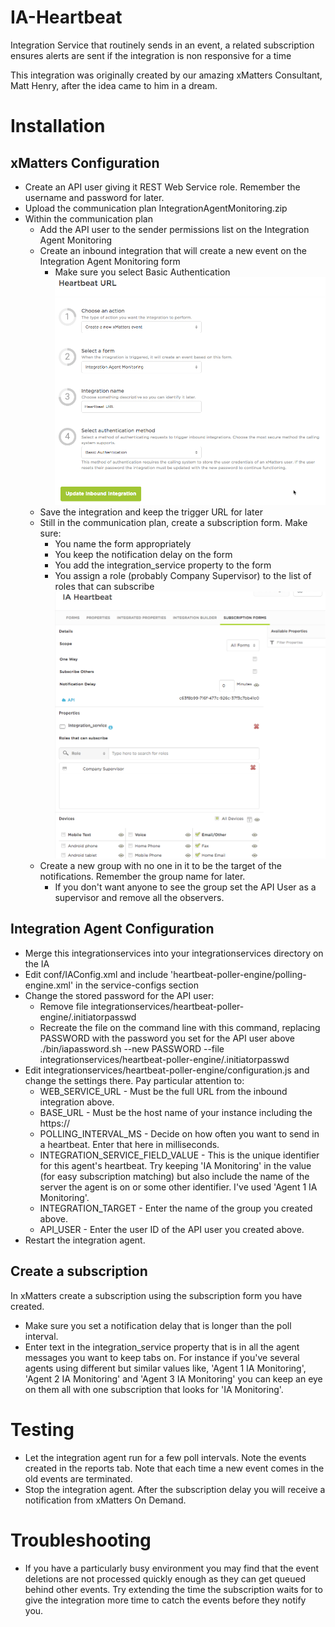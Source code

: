 # IA-Heartbeat
Integration Service that routinely sends in an event, a related subscription ensures alerts are sent if the integration is non responsive for a time

This integration was originally created by our amazing xMatters Consultant, Matt Henry, after the idea came to him in a dream.

# Installation

## xMatters Configuration
* Create an API user giving it REST Web Service role.  Remember the username and password for later.
* Upload the communication plan IntegrationAgentMonitoring.zip
* Within the communication plan
  * Add the API user to the sender permissions list on the Integration Agent Monitoring
  * Create an inbound integration that will create a new event on the Integration Agent Monitoring form
    * Make sure you select Basic Authentication
![Inbound Integration](media/2017-12-04_14-58-13.png)
  * Save the integration and keep the trigger URL for later
  * Still in the communication plan, create a subscription form. Make sure:
    * You name the form appropriately
    * You keep the notification delay on the form
    * You add the integration_service property to the form
    * You assign a role (probably Company Supervisor) to the list of roles that can subscribe
![Create Subscription From](media/2017-12-04_15-10-20.png)
  * Create a new group with no one in it to be the target of the notifications.  Remember the group name for later.
    * If you don't want anyone to see the group set the API User as a supervisor and remove all the observers.

## Integration Agent Configuration
* Merge this integrationservices into your integrationservices directory on the IA
* Edit conf/IAConfig.xml and include '<path>heartbeat-poller-engine/polling-engine.xml</path>' in the service-configs section
* Change the stored password for the API user:
  * Remove file integrationservices/heartbeat-poller-engine/.initiatorpasswd
  * Recreate the file on the command line with this command, replacing PASSWORD with the password you set for the API user above
    ./bin/iapassword.sh --new PASSWORD --file integrationservices/heartbeat-poller-engine/.initiatorpasswd
* Edit integrationservices/heartbeat-poller-engine/configuration.js and change the settings there.  Pay particular attention to:
  * WEB_SERVICE_URL - Must be the full URL from the inbound integration above.
  * BASE_URL - Must be the host name of your instance including the https://
  * POLLING_INTERVAL_MS - Decide on how often you want to send in a heartbeat.  Enter that here in milliseconds.
  * INTEGRATION_SERVICE_FIELD_VALUE - This is the unique identifier for this agent's heartbeat. Try keeping 'IA Monitoring' in the value (for easy subscription matching) but also include the name of the server the agent is on or some other identifier.  I've used 'Agent 1 IA Monitoring'.
  * INTEGRATION_TARGET - Enter the name of the group you created above.
  * API_USER - Enter the user ID of the API user you created above.
* Restart the integration agent.

## Create a subscription
In xMatters create a subscription using the subscription form you have created.
* Make sure you set a notification delay that is longer than the poll interval.
* Enter text in the integration_service property that is in all the agent messages you want to keep tabs on.  For instance if you've several agents using different but similar values like, 'Agent 1 IA Monitoring', 'Agent 2 IA Monitoring' and 'Agent 3 IA Monitoring' you can keep an eye on them all with one subscription that looks for 'IA Monitoring'.

# Testing
* Let the integration agent run for a few poll intervals.  Note the events created in the reports tab.  Note that each time a new event comes in the old events are terminated.
* Stop the integration agent.  After the subscription delay you will receive a notification from xMatters On Demand.

# Troubleshooting
* If you have a particularly busy environment you may find that the event deletions are not processed quickly enough as they can get queued behind other events.  Try extending the time the subscription waits for to give the integration more time to catch the events before they notify you.
